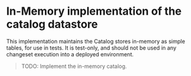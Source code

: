 # In-Memory implementation of the catalog datastore

This implementation maintains the Catalog stores in-memory as simple tables,
for use in tests. It is test-only, and should not be used in any changeset
execution into a deployed environment.

> TODO: Implement the in-memory catalog.
